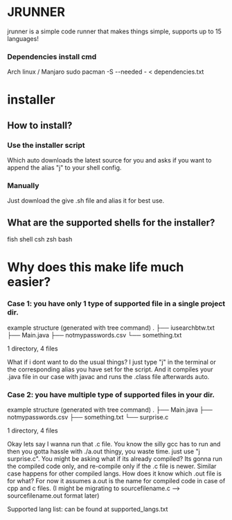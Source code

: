 # JRUNNER
jrunner is a simple code runner that makes things simple, supports up to 15 languages!

### Dependencies install cmd
Arch linux / Manjaro
sudo pacman -S --needed - < dependencies.txt


# installer
## How to install?
### Use the installer script 
Which auto downloads the latest source for you and asks if you want to append the alias "j" to your shell config.
### Manually
Just download the give .sh file and alias it for best use.
## What are the supported shells for the installer?
fish shell
csh
zsh
bash


# Why does this make life much easier?
### Case 1: you have only 1 type of supported file in a single project dir.

example structure (generated with tree command)
.
├── iusearchbtw.txt
├── Main.java
├── notmypasswords.csv
└── something.txt

1 directory, 4 files

What if i dont want to do the usual things?
I just type "j" in the terminal or the corresponding alias you have set for the script.
And it compiles your .java file in our case with javac and runs the .class file afterwards auto.


### Case 2: you have multiple type of supported files in your dir.


example structure (generated with tree command)
.
├── Main.java
├── notmypasswords.csv
├── something.txt
└── surprise.c

1 directory, 4 files

Okay lets say I wanna run that .c file.
You know the silly gcc has to run and then you gotta hassle with ./a.out thingy, you waste time.
just use "j surprise.c".
You might be asking what if its already compiled? Its gonna run the compiled code only, and re-compile only if the .c file is newer.
Similar case happens for other compiled langs.
How does it know which .out file is for what? For now it assumes a.out is the name for compiled code in case of cpp and c files. (I might be migrating to sourcefilename.c --> sourcefilename.out format later)




Supported lang list: can be found at supported_langs.txt



